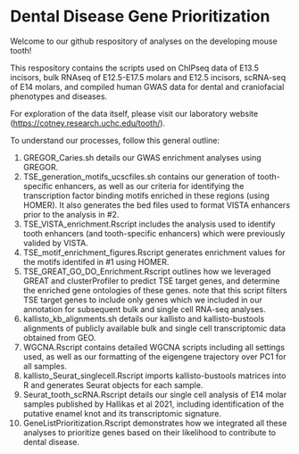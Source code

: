 # Dental Disease Gene Prioritization
Welcome to our github respository of analyses on the developing mouse tooth!

This respository contains the scripts used on ChIPseq data of E13.5 incisors, bulk RNAseq of E12.5-E17.5 molars and E12.5 incisors, scRNA-seq of E14 molars, and compiled human GWAS data for dental and craniofacial phenotypes and diseases.

For exploration of the data itself, please visit our laboratory website (https://cotney.research.uchc.edu/tooth/).

To understand our processes, follow this general outline:
1. GREGOR_Caries.sh details our GWAS enrichment analyses using GREGOR. 
2. TSE_generation_motifs_ucscfiles.sh contains our generation of tooth-specific enhancers, as well as our criteria for identifying the transcription factor binding motifs enriched in these regions (using HOMER). It also generates the bed files used to format VISTA enhancers prior to the analysis in #2. 
3. TSE_VISTA_enrichment.Rscript includes the analysis used to identify tooth enhancers (and tooth-specific enhancers) which were previously valided by VISTA. 
4. TSE_motif_enrichment_figures.Rscript generates enrichment values for the motifs identifed in #1 using HOMER. 
5. TSE_GREAT_GO_DO_Enrichment.Rscript outlines how we leveraged GREAT and clusterProfiler to predict TSE target genes, and determine the enriched gene ontologies of these genes. note that this script filters TSE target genes to include only genes which we included in our annotation for subsequent bulk and single cell RNA-seq analyses. 
6. kallisto_kb_alignments.sh details our kallisto and kallisto-bustools alignments of publicly available bulk and single cell transcriptomic data obtained from GEO. 
7. WGCNA.Rscript contains detailed WGCNA scripts including all settings used, as well as our formatting of the eigengene trajectory over PC1 for all samples. 
8. kallisto_Seurat_singlecell.Rscript imports kallisto-bustools matrices into R and generates Seurat objects for each sample. 
9. Seurat_tooth_scRNA.Rscript details our single cell analysis of E14 molar samples published by Hallikas et al 2021, including identification of the putative enamel knot and its transcriptomic signature. 
10. GeneListPrioritization.Rscript demonstrates how we integrated all these analyses to prioritize genes based on their likelihood to contribute to dental disease. 
